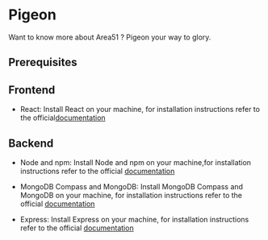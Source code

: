 # Pigeon 

Want to know more about Area51 ? Pigeon your way to glory. 

## Prerequisites 

## Frontend 
- React: Install React on your machine, for installation instructions refer to the official[documentation](https://reactjs.org/docs/getting-started.html) 

## Backend 
- Node and npm: Install Node and npm on your machine,for installation instructions refer to the official [documentation](https://nodejs.org/en/download/)


- MongoDB Compass and MongoDB: Install MongoDB Compass and MongoDB on your machine, for installation instructions refer to the official [documentation](https://docs.mongodb.com/manual/administ)


- Express: Install Express on your machine, for installation instructions refer to the official [documentation](https://expressjs.com/en/starter/installing.html) 
